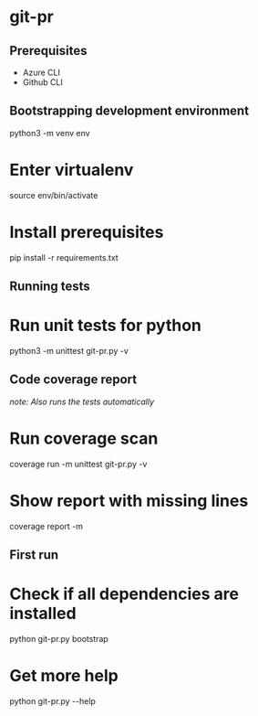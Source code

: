 # git-pr

## Prerequisites

* Azure CLI
* Github CLI

## Bootstrapping development environment

  python3 -m venv env
  # Enter virtualenv
  source env/bin/activate
  # Install prerequisites
  pip install -r requirements.txt

## Running tests

  # Run unit tests for python
  python3 -m unittest git-pr.py -v

## Code coverage report

*note: Also runs the tests automatically*

  # Run coverage scan
  coverage run -m unittest git-pr.py -v

  # Show report with missing lines
  coverage report -m

## First run

  # Check if all dependencies are installed
  python git-pr.py bootstrap

  # Get more help
  python git-pr.py --help

